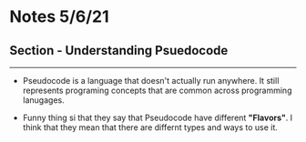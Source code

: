 # Notes 5/6/21 

## Section - Understanding Psuedocode
---


- Pseudocode is a language that doesn't actually run anywhere. It still represents programing concepts that are common across programming lanugages. 

- Funny thing si that they say that Pseudocode have different **"Flavors"**. I think that they mean that there are differnt types and ways to use it.


